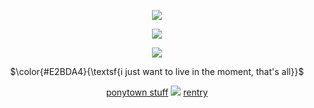 <p align ="center">
  <img src="https://biscuit.crd.co/assets/images/gallery85/fecdca97.gif?v=cc1c6dfa"/>
<p align="center">
<img src="https://media1.tenor.com/m/3ApQgY0myUIAAAAC/ena-shinonome-pjsk.gif" />
</p>

<p align="center">
  <img src="https://enchantments.carrd.co/assets/images/gallery09/4c67f6c3.gif?v=5c8435d5"/>
<p align="center">
$\color{#E2BDA4}{\textsf{i just want to live in the moment, that's all}}$
</p>
<p align="center">
<a href="https://rentry.co/zubzero">ponytown stuff</a>  <img src="https://enchantments.carrd.co/assets/images/gallery19/83f20297.gif?v=5c8435d5"/>  <a href="https://rentry.co/lovedrugs">rentry</a>

<!--
**allthesadtales/allthesadtales** is a ✨ _special_ ✨ repository because its `README.md` (this file) appears on your GitHub profile.

Here are some ideas to get you started:

- 🔭 I’m currently working on ...
- 🌱 I’m currently learning ...
- 👯 I’m looking to collaborate on ...
- 🤔 I’m looking for help with ...
- 💬 Ask me about ...
- 📫 How to reach me: ...
- 😄 Pronouns: ...
- ⚡ Fun fact: ...
-->
